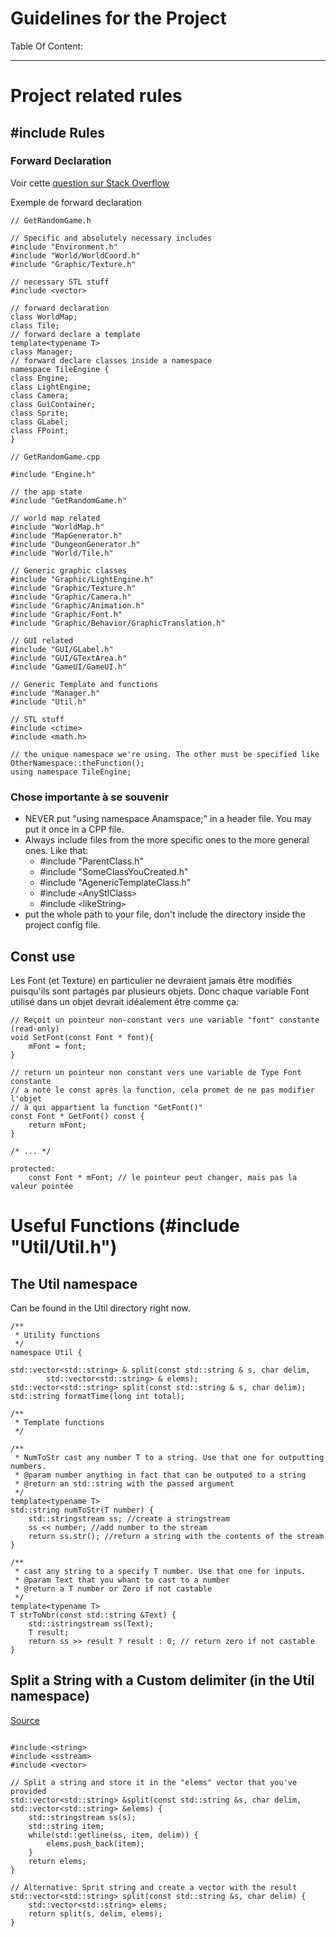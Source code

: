 # Guidelines for the Project #


Table Of Content:


---

# Project related rules #

## #include Rules ##
### Forward Declaration ###
Voir cette [question sur Stack Overflow](http://stackoverflow.com/a/553869/1218980)

Exemple de forward declaration

```
// GetRandomGame.h

// Specific and absolutely necessary includes
#include "Environment.h"
#include "World/WorldCoord.h"
#include "Graphic/Texture.h"

// necessary STL stuff
#include <vector>

// forward declaration
class WorldMap;
class Tile;
// forward declare a template
template<typename T>
class Manager;
// forward declare classes inside a namespace
namespace TileEngine {
class Engine;
class LightEngine;
class Camera;
class GuiContainer;
class Sprite;
class GLabel;
class FPoint;
}
```

```
// GetRandomGame.cpp

#include "Engine.h"

// the app state
#include "GetRandomGame.h"

// world map related
#include "WorldMap.h"
#include "MapGenerator.h"
#include "DungeonGenerator.h"
#include "World/Tile.h"

// Generic graphic classes
#include "Graphic/LightEngine.h"
#include "Graphic/Texture.h"
#include "Graphic/Camera.h"
#include "Graphic/Animation.h"
#include "Graphic/Font.h"
#include "Graphic/Behavior/GraphicTranslation.h"

// GUI related
#include "GUI/GLabel.h"
#include "GUI/GTextArea.h"
#include "GameUI/GameUI.h"

// Generic Template and functions
#include "Manager.h"
#include "Util.h"

// STL stuff
#include <ctime>
#include <math.h>

// the unique namespace we're using. The other must be specified like OtherNamespace::theFunction();
using namespace TileEngine;
```

### Chose importante à se souvenir ###
  * NEVER put "using namespace Anamspace;" in a header file. You may put it once in a CPP file.
  * Always include files from the more specific ones to the more general ones. Like that:
    * #include "ParentClass.h"
    * #include "SomeClassYouCreated.h"
    * #include "AgenericTemplateClass.h"
    * #include `<`AnyStlClass`>`
    * #include `<`likeString`>`
  * put the whole path to your file, don't include the directory inside the project config file.

## Const use ##
Les Font (et Texture) en particulier ne devraient jamais être modifiés puisqu'ils sont partagés par plusieurs objets. Donc chaque variable Font utilisé dans un objet devrait idéalement être comme ça:

```
// Reçoit un pointeur non-constant vers une variable "font" constante (read-only)
void SetFont(const Font * font){
    mFont = font;
}

// return un pointeur non constant vers une variable de Type Font constante
// a noté le const après la function, cela promet de ne pas modifier l'objet
// à qui appartient la function "GetFont()"
const Font * GetFont() const {
    return mFont;
}

/* ... */

protected:
    const Font * mFont; // le pointeur peut changer, mais pas la valeur pointée

```


# Useful Functions (#include "Util/Util.h") #

## The Util namespace ##

Can be found in the Util directory right now.

```
/**
 * Utility functions
 */
namespace Util {

std::vector<std::string> & split(const std::string & s, char delim,
		std::vector<std::string> & elems);
std::vector<std::string> split(const std::string & s, char delim);
std::string formatTime(long int total);

/**
 * Template functions
 */

/**
 * NumToStr cast any number T to a string. Use that one for outputting numbers.
 * @param number anything in fact that can be outputed to a string
 * @return an std::string with the passed argument
 */
template<typename T>
std::string numToStr(T number) {
	std::stringstream ss; //create a stringstream
	ss << number; //add number to the stream
	return ss.str(); //return a string with the contents of the stream
}

/**
 * cast any string to a specify T number. Use that one for inputs.
 * @param Text that you whant to cast to a number
 * @return a T number or Zero if not castable
 */
template<typename T>
T strToNbr(const std::string &Text) {
	std::istringstream ss(Text);
	T result;
	return ss >> result ? result : 0; // return zero if not castable
}
```

## Split a String with a Custom delimiter (in the Util namespace) ##

[Source](http://stackoverflow.com/a/236803/1218980)

```

#include <string>
#include <sstream>
#include <vector>

// Split a string and store it in the "elems" vector that you've provided
std::vector<std::string> &split(const std::string &s, char delim, std::vector<std::string> &elems) {
    std::stringstream ss(s);
    std::string item;
    while(std::getline(ss, item, delim)) {
        elems.push_back(item);
    }
    return elems;
}

// Alternative: Sprit string and create a vector with the result
std::vector<std::string> split(const std::string &s, char delim) {
    std::vector<std::string> elems;
    return split(s, delim, elems);
}

```